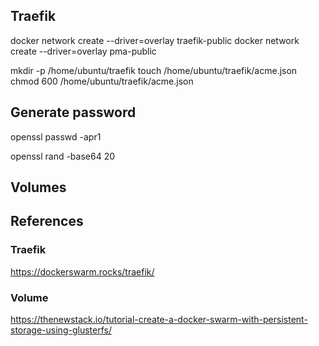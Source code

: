 
## Traefik


docker network create --driver=overlay traefik-public
docker network create --driver=overlay pma-public


mkdir -p /home/ubuntu/traefik
touch /home/ubuntu/traefik/acme.json
chmod 600 /home/ubuntu/traefik/acme.json

## Generate password
openssl passwd -apr1

openssl rand -base64 20


## Volumes


## References
### Traefik
https://dockerswarm.rocks/traefik/

### Volume
https://thenewstack.io/tutorial-create-a-docker-swarm-with-persistent-storage-using-glusterfs/
